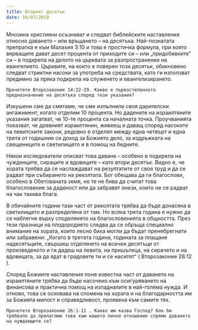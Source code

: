```yaml
---
title: Вторият десятък
date: 10/07/2019
---
```


Мнозина християни осъзнават и следват библейските наставления относно даването – или връщането – на десятъка. Най-познатата препратка е към Малахия 3:10 и това е простичка формула, при която вярващите дават десет процента от приходите си – или „придобивките” си – в подкрепа на делото на църквата за разпространение на евангелието. Църквите, на които е поверен този десятък, обикновено следват стриктни насоки за употреба на средствата, като ги използват предимно за пряка подкрепа на служенето и евангелизирането.

`Прочетете Второзаконие 14:22-29. Какво е първостепенното предназначение на десятъка според тези указания?`

Изкушени сме да смятаме, че сме изпълнили своя дарителски ангажимент, когато отделим 10 процента. Но дадените на израилтяните указания загатват, че 10-те процента са началната точка. Проучванията показват, че древният израилтянин, живеещ и даващ според насоките на левитските закони, редовно е отделял между една четвърт и една трета от годишния си доход за Божието дело, за издръжката на свещениците и светилището и в помощ на бедните.

Някои изследователи описват това даване – особено в подкрепа на чужденците, сираците и вдовиците – като втори десятък. Видно е, че хората трябва да се наслаждават на резултатите от своя труд и да се радват при събирането на реколтата. Бог обещава да ги благослови, особено в Обетованата земя, но те не бива да считат това благословение за даденост или да забравят онези, които не се радват на чак такива блага.

В обичайните години тази част от реколтата трябва да бъде донасяна в светилището и разпределяна от там. Но всяка трета година е нужно да се наблегне върху споделянето на благословенията в общността. През тези празници на плодородието следва да се обръща специално внимание на хората, които лесно биха могли да бъдат пренебрегнати или забравени: „Когато в третата година, годината за плащане надесятъците, свършиш отделянето на всички десятъци от произведеното и ги дадеш на левита, на пришълеца, на сирачето и на вдовицата, за да ядат в градовете ти и се наситят“ ( Второзаконие 26:12 ).

Според Божиите наставления поне известна част от даването на израилтяните трябва да бъде насочено към осигуряването на финансова и практична помощ на изпадналите в най-голяма нужда. И отново, това се основава на спомена на хората и на благодарността им за Божията милост и справедливост, проявена към самите тях.

`Прочетете Второзаконие 26:1-11 . Какво им казва Господ? Как би трябвало да прилагаме това към нашето лично отношение спрямо даването на нуждаещите се?`